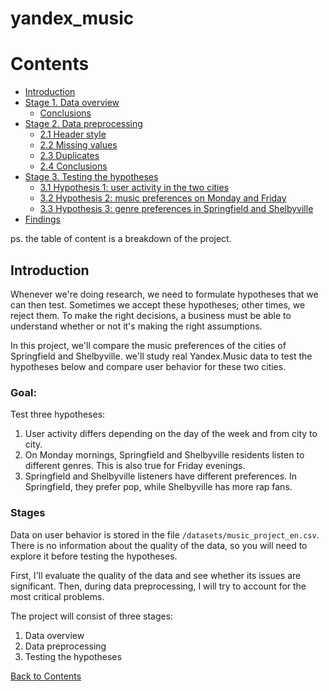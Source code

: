 # yandex_music

# Contents <a id='back'></a>

* [Introduction](#intro)
* [Stage 1. Data overview](#data_review)
    * [Conclusions](#data_review_conclusions)
* [Stage 2. Data preprocessing](#data_preprocessing)
    * [2.1 Header style](#header_style)
    * [2.2 Missing values](#missing_values)
    * [2.3 Duplicates](#duplicates)
    * [2.4 Conclusions](#data_preprocessing_conclusions)
* [Stage 3. Testing the hypotheses](#hypotheses)
    * [3.1 Hypothesis 1: user activity in the two cities](#activity)
    * [3.2 Hypothesis 2: music preferences on Monday and Friday](#week)
    * [3.3 Hypothesis 3: genre preferences in Springfield and Shelbyville](#genre)
* [Findings](#end)

ps. the table of content is a breakdown of the project.

## Introduction <a id='intro'></a>
Whenever we're doing research, we need to formulate hypotheses that we can then test. Sometimes we accept these hypotheses; other times, we reject them. To make the right decisions, a business must be able to understand whether or not it's making the right assumptions.

 In this project, we'll compare the music preferences of the cities of Springfield and Shelbyville. we'll study real Yandex.Music data to test the hypotheses below and compare user behavior for these two cities.
 ### Goal: 
Test three hypotheses:
1. User activity differs depending on the day of the week and from city to city. 
2. On Monday mornings, Springfield and Shelbyville residents listen to different genres. This is also true for Friday evenings. 
3. Springfield and Shelbyville listeners have different preferences. In Springfield, they prefer pop, while Shelbyville has more rap fans.

### Stages 
Data on user behavior is stored in the file `/datasets/music_project_en.csv`. There is no information about the quality of the data, so you will need to explore it before testing the hypotheses. 

First, I'll evaluate the quality of the data and see whether its issues are significant. Then, during data preprocessing, I will try to account for the most critical problems.
 
The project will consist of three stages:
 1. Data overview
 2. Data preprocessing
 3. Testing the hypotheses
 
[Back to Contents](#back)

